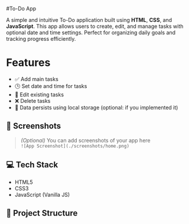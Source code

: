 #To-Do App

A simple and intuitive To-Do application built using **HTML**, **CSS**, and **JavaScript**. This app allows users to create, edit, and manage tasks with optional date and time settings. Perfect for organizing daily goals and tracking progress efficiently.

# Features

- ✅ Add main tasks
- 🕒 Set date and time for tasks
- 📝 Edit existing tasks
- ❌ Delete tasks
- 💾 Data persists using local storage (optional: if you implemented it)

## 📸 Screenshots

> *(Optional)* You can add screenshots of your app here  
> `![App Screenshot](./screenshots/home.png)`

## 💻 Tech Stack

- HTML5
- CSS3
- JavaScript (Vanilla JS)

## 📂 Project Structure
